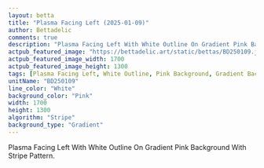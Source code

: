 ```yaml
---
layout: betta
title: "Plasma Facing Left (2025-01-09)"
author: Bettadelic
comments: true
description: "Plasma Facing Left With White Outline On Gradient Pink Background With Stripe Pattern."
actpub_featured_image: "https://bettadelic.art/static/bettas/BD250109.jpg"
actpub_featured_image_width: 1700
actpub_featured_image_height: 1300
tags: [Plasma Facing Left, White Outline, Pink Background, Gradient Background Pattern, Stripe Pattern, January 2025]
unitName: "BD250109"
line_color: "White"
background_color: "Pink"
width: 1700
height: 1300
algorithm: "Stripe"
background_type: "Gradient"
---
```


Plasma Facing Left With White Outline On Gradient Pink Background With Stripe Pattern.
